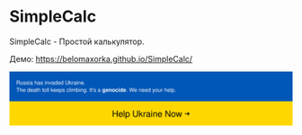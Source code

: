 # SimpleCalc

SimpleCalc - Простой калькулятор.

Демо: https://belomaxorka.github.io/SimpleCalc/

[![Stand With Ukraine](https://raw.githubusercontent.com/vshymanskyy/StandWithUkraine/main/banner2-direct.svg)](https://stand-with-ukraine.pp.ua)
